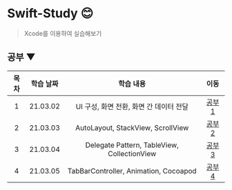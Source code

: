 # Swift-Study 😊
> Xcode를 이용하여 실습해보기 

## 공부 ▼

| 목차 | 학습 날짜 | 학습 내용 | 이동 |  
| :----------: | :----------: | :----------: | :----------: |
| 1 | 21.03.02 | UI 구성, 화면 전환, 화면 간 데이터 전달 | [공부 1](./실습1) |
| 2 | 21.03.03 | AutoLayout, StackView, ScrollView | [공부 2](./실습2) |
| 3 | 21.03.04 | Delegate Pattern, TableView, CollectionView | [공부 3](./실습3) |
| 4 | 21.03.05 | TabBarController, Animation, Cocoapod | [공부 4](./실습4) |



